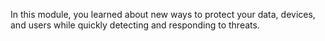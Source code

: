 In this module, you learned about new ways to protect your data, devices, and users while quickly detecting and responding to threats.
